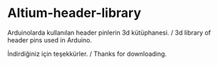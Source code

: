 # Altium-header-library
Arduinolarda kullanılan header pinlerin 3d kütüphanesi. / 3d library of header pins used in Arduino.


İndirdiğiniz için teşekkürler. / Thanks for downloading.
